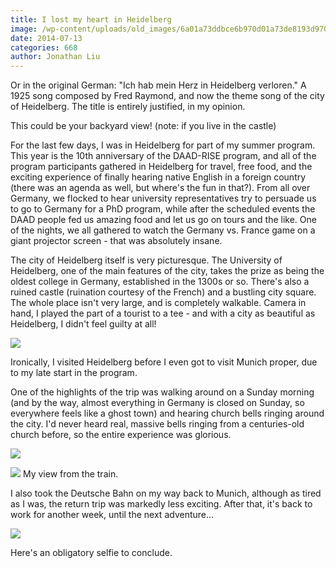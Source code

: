 ```yaml
---
title: I lost my heart in Heidelberg
image: /wp-content/uploads/old_images/6a01a73ddbce6b970d01a73de8193d970d-pi.jpg
date: 2014-07-13
categories: 668
author: Jonathan Liu
---
```



Or in the original German: "Ich hab mein Herz in Heidelberg verloren." A 1925 song composed by Fred Raymond, and now the theme song of the city of Heidelberg. The title is entirely justified, in my opinion.

This could be your backyard view! (note: if you live in the castle)

For the last few days, I was in Heidelberg for part of my summer program. This year is the 10th anniversary of the DAAD-RISE program, and all of the program participants gathered in Heidelberg for travel, free food, and the exciting experience of finally hearing native English in a foreign country (there was an agenda as well, but where's the fun in that?). From all over Germany, we flocked to hear university representatives try to persuade us to go to Germany for a PhD program, while after the scheduled events the DAAD people fed us amazing food and let us go on tours and the like. One of the nights, we all gathered to watch the Germany vs. France game on a giant projector screen - that was absolutely insane.

The city of Heidelberg itself is very picturesque. The University of Heidelberg, one of the main features of the city, takes the prize as being the oldest college in Germany, established in the 1300s or so. There's also a ruined castle (ruination courtesy of the French) and a bustling city square. The whole place isn't very large, and is completely walkable. Camera in hand, I played the part of a tourist to a tee - and with a city as beautiful as Heidelberg, I didn't feel guilty at all!

![](/old_images/6a01a73ddbce6b970d01a511dcc76b970c-pi.jpg)

Ironically, I visited Heidelberg before I even got to visit Munich proper, due to my late start in the program.

One of the highlights of the trip was walking around on a Sunday morning (and by the way, almost everything in Germany is closed on Sunday, so everywhere feels like a ghost town) and hearing church bells ringing around the city. I'd never heard real, massive bells ringing from a centuries-old church before, so the entire experience was glorious.


![](/old_images/caltech_as_it_happens/6a0105349b8251970b01a511dcc250970c.jpg)


![](/old_images/6a01a73ddbce6b970d01a511dcc659970c-pi.jpg)
My view from the train.

I also took the Deutsche Bahn on my way back to Munich, although as tired as I was, the return trip was markedly less exciting. After that, it's back to work for another week, until the next adventure...


![](/old_images/6a01a73ddbce6b970d01a3fd2d2247970b-pi.jpg)

Here's an obligatory selfie to conclude.

